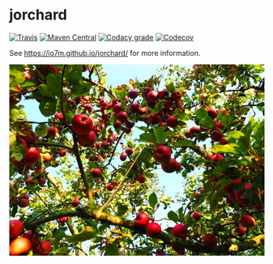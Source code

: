 jorchard
===

[![Travis](https://img.shields.io/travis/io7m/jorchard.png?style=flat-square)](https://travis-ci.org/io7m/jorchard)
[![Maven Central](https://img.shields.io/maven-central/v/com.io7m.jorchard/com.io7m.jorchard.png?style=flat-square)](http://search.maven.org/#search%7Cga%7C1%7Cg%3A%22com.io7m.jorchard%22)
[![Codacy grade](https://img.shields.io/codacy/grade/2dcfa3d327364470a85f69a7848dbf00.png?style=flat-square)](https://www.codacy.com/app/github_79/jorchard)
[![Codecov](https://img.shields.io/codecov/c/github/io7m/jorchard.png?style=flat-square)](https://codecov.io/gh/io7m/jorchard)

See https://io7m.github.io/jorchard/ for more information.

![jorchard](./src/site/resources/jorchard.jpg?raw=true)
